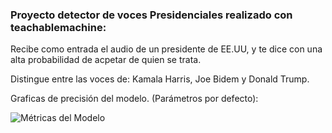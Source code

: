 ### Proyecto detector de voces Presidenciales realizado con teachablemachine:

Recibe como entrada el audio de un presidente de EE.UU, y te dice con una alta probabilidad de acpetar de quien se trata.

Distingue entre las voces de: Kamala Harris, Joe Bidem y Donald Trump.

Graficas de precisión del modelo. (Parámetros por defecto):

![Métricas del Modelo](https://diegosanfuen.github.io/DeppLearningCienciaDeDatos/Metricas.png)


